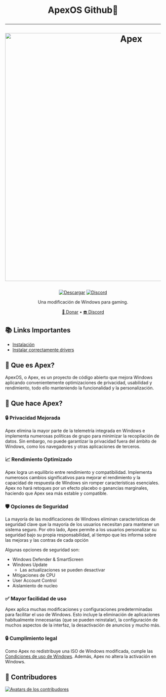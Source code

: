 <h1 align="center">
ApexOS Github📜

---

  <a href="http://dsc.gg/apexos" target="_blank"><img src="https://i.imgur.com/otr3dtD.png" alt="Apex" width="800"></a>
</h1>
  <p align="center">
    <a href="https://google.com/"><img alt="Descargar" src="https://img.shields.io/github/downloads/darkyyzz/apexos/total?style=for-the-badge&label=Descargas&color=1a91ff"/></a>
    <a href="https://dsc.gg/apexos"><img alt="Discord" src="https://img.shields.io/discord/1337067732788580363?style=for-the-badge&label=Discord%20de%20ApexOS" /></a>
</a>
    </a>
  </p>
<p align="center">Una modificación de Windows para gaming.</p>

<p align="center">
  <a href="https://ko-fi.com/apexos" target="_blank">💸 Donar</a>
  •
  <a href="https://dsc.gg/apexos" target="_blank">☎️ Discord</a>
</p>

## 📚 **Links Importantes**
- [Instalación](https://discord.com/channels/1337067732788580363/1337149468109439138)
- [Instalar correctamente drivers](https://discord.com/channels/1337067732788580363/1337463336362704920)

## 🤔 Que es Apex?

ApexOS, o Apex, es un proyecto de código abierto que mejora Windows aplicando convenientemente optimizaciones de privacidad, usabilidad y rendimiento, todo ello manteniendo la funcionalidad y la personalización.

## 👀 Que hace Apex?
### 🔒 Privacidad Mejorada
Apex elimina la mayor parte de la telemetría integrada en Windows e implementa numerosas políticas de grupo para minimizar la recopilación de datos. Sin embargo, no puede garantizar la privacidad fuera del ámbito de Windows, como los navegadores y otras aplicaciones de terceros.

### 📈 Rendimiento Optimizado
Apex logra un equilibrio entre rendimiento y compatibilidad. Implementa numerosos cambios significativos para mejorar el rendimiento y la capacidad de respuesta de Windows sin romper características esenciales. Apex no hará retoques por un efecto placebo o ganancias marginales, haciendo que Apex sea más estable y compatible.

### 🛡️ Opciones de Seguridad
La mayoría de las modificaciones de Windows eliminan características de seguridad clave que la mayoría de los usuarios necesitan para mantener un sistema seguro. Por otro lado, Apex permite a los usuarios personalizar su seguridad bajo su propia responsabilidad, al tiempo que les informa sobre las mejoras y las contras de cada opción

Algunas opciones de seguridad son:

- Windows Defender & SmartScreen
- Windows Update
  - Las actualizaciones se pueden desactivar
- Mitigaciones de CPU
- User Account Control
- Aislamiento de nucleo

### ✅ Mayor facilidad de uso
Apex aplica muchas modificaciones y configuraciones predeterminadas para facilitar el uso de Windows. Esto incluye la eliminación de aplicaciones habitualmente innecesarias (que se pueden reinstalar), la configuración de muchos aspectos de la interfaz, la desactivación de anuncios y mucho más.

### 🔒 Cumplimiento legal
Como Apex no redistribuye una ISO de Windows modificada, cumple las [Condiciones de uso de Windows](https://www.microsoft.com/en-us/useterms/#areaheading-uid6738235). Además, Apex no altera la activación en Windows.

## 💙 Contribudores
<a href="https://github.com/darkyyzz/apexos/graphs/contributors" target="_blank"><img src="https://contrib.rocks/image?repo=darkyyzz/apexos&columns=18" alt="Avatars de los contribudores"></a>
